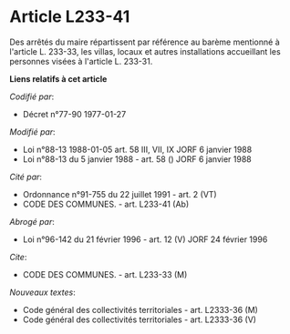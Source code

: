 # Article L233-41

Des arrêtés du maire répartissent par référence au barème mentionné à l'article L. 233-33, les villas, locaux et autres
installations accueillant les personnes visées à l'article L. 233-31.

**Liens relatifs à cet article**

_Codifié par_:

  - Décret n°77-90 1977-01-27

_Modifié par_:

  - Loi n°88-13 1988-01-05 art. 58 III, VII, IX JORF 6 janvier 1988
  - Loi n°88-13 du 5 janvier 1988 - art. 58 () JORF 6 janvier 1988

_Cité par_:

  - Ordonnance n°91-755 du 22 juillet 1991 - art. 2 (VT)
  - CODE DES COMMUNES. - art. L233-41 (Ab)

_Abrogé par_:

  - Loi n°96-142 du 21 février 1996 - art. 12 (V) JORF 24 février 1996

_Cite_:

  - CODE DES COMMUNES. - art. L233-33 (M)

_Nouveaux textes_:

  - Code général des collectivités territoriales - art. L2333-36 (M)
  - Code général des collectivités territoriales - art. L2333-36 (V)
